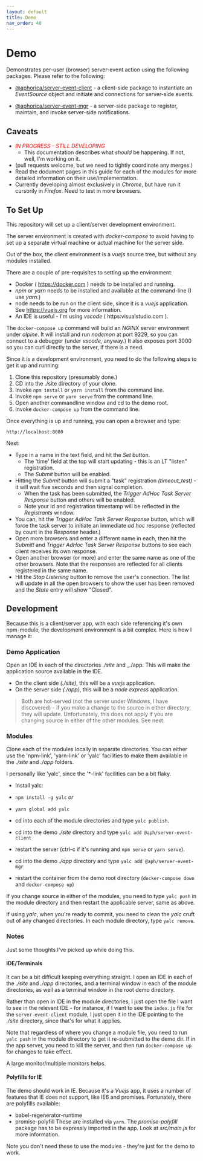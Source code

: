 ```yaml
---
layout: default
title: Demo
nav_order: 40
---
```

# Demo

Demonstrates per-user (browser) server-event action using the following
packages.  Please refer to the following:

- [@aphorica/server-event-client](server-event-client.html) - a
  client-side package to instantiate an _EventSource_ object and
  initiate and connections for server-side events.

- [@aphorica/server-event-mgr](server-event-mgr.html) - a server-side
  package to register, maintain, and invoke server-side notifications.

## Caveats
- <em style="color:red">IN PROGRESS - STILL DEVELOPING</em>
  - This documentation describes what _should_ be happening.  If not,
    well, I'm working on it.
- (pull requests welcome, but we need to tightly coordinate any
  merges.)
- Read the document pages in this guide for each of the modules for more    detailed information on their use/implementation.
- Currently developing almost exclusively in _Chrome_, but have
  run it cursorily in _Firefox_.  Need to test in more browsers.

## To Set Up
This repository will set up a client/server development environment.

The server environment is created with _docker-compose_ to avoid
having to set up a separate virtual machine or actual machine for
the server side.

Out of the box, the client environment is a _vuejs_ source tree, but without any modules installed.

There are a couple of pre-requisites to setting up the environment:
- Docker ( https://docker.com ) needs to be installed and running.
- _npm_ or _yarn_ needs to be installed and available at the command-line   (I use _yarn_.)
- node needs to be run on the client side, since it is a _vuejs_
  application.  See https://vuejs.org for more information.
- An IDE is useful - I'm using _vscode_ ( https:visualstudio.com ).

The `docker-compose up` command will build an _NGINX_ server environment
under _alpine_.  It will install and run _nodemon_ at port 9229, so you can connect to a debugger (under _vscode,_ anyway.)  It also exposes port 3000 so you can curl directly to the server, if there is a need.

Since it is a development environment, you need to do the following
steps to get it up and running:

1. Clone this repository (presumably done.)
2. CD into the ./site directory of your clone.
3. Invoke `npm install` or `yarn install` from the command line.
4. Invoke `npm serve` or `yarn serve` from the command line.
4. Open another commandline window and cd to the demo root.
5. Invoke `docker-compose up` from the command line.

Once everything is up and running, you can open a browser and type:
```
http://localhost:8080
```
Next:

- Type in a name in the text field, and hit the _Set_ button.
  - The 'time' field at the top will start updating - this is an LT
    "listen" registration.
  - The _Submit_ button will be enabled.
- Hitting the _Submit_ button will submit a "task" registration 
   _(timeout_test)_ - it will wait five seconds and then signal completion.
   - When the task has been submitted, the _Trigger AdHoc Task Server Response_ button and others will be enabled.
   - Note your id and registration timestamp will be reflected in the _Registrants_ window.
- You can, hit the _Trigger AdHoc Task Server Response_ button,
   which will force the task server to initiate an immediate _ad hoc_
   response (reflected by count in the _Response_ header.)
- Open more browsers and enter a different name in each, then hit
   the _Submit!_ and _Trigger AdHoc Task Server Response_ buttons to see each client receives its own response.
- Open another browser (or more) and enter the same name as one
    of the other browsers.  Note that the responses are reflected
    for all clients registered in the same name.
- Hit the _Stop Listening_ button to remove the user's connection.
    The list will update in all the open browsers to show the user
    has been removed and the _State_ entry will show "Closed".

## Development
Because this is a client/server app, with each side referencing it's own npm-module, the development environment is a bit complex.  Here is how I manage it:

### Demo Application
Open an IDE in each of the directories _./site_ and _./app.  This will
make the application source available in the IDE.

- On the client side _(./site)_, this will be a _vuejs_ application.
- On the server side _(./app)_, this will be a _node express_ application.

> Both are hot-served (not the server under Windows, I have discovered) - if you make a change to the source in either directory, they will update.  Unfortunately, this does not apply if you are changing source in either of the other modules.  See next.

### Modules
Clone each of the modules locally in separate directories.  You can either use the 'npm-link', 'yarn-link' or 'yalc' facilities to make them available in the _./site_ and _./app_ folders.

I personally like 'yalc', since the '*-link' facilities can be a bit flaky.

- Install yalc:
 - `npm install -g yalc` _or_
 - `yarn global add yalc`

- cd into each of the module directories and type `yalc publish`.
- cd into the demo _./site_ directory and type `yalc add @aph/server-event-client`
- restart the server (ctrl-c if it's running and `npm serve` or `yarn serve`).
- cd into the demo _./app_ directory and type `yalc add @aph/server-event-mgr`
- restart the container from the demo root directory (`docker-compose down` and `docker-compose up`)

If you change source in either of the modules, you need to type `yalc push` in the module directory and then restart the applicable server, same as above.

If using _yalc_, when you're ready to commit, you need to clean the _yalc_ cruft out of any changed directories.  In each module directory, type `yalc remove`.

### Notes
Just some thoughts I've picked up while doing this.
#### IDE/Terminals
It can be a bit difficult keeping everything straight.  I open an IDE in each of the _./site_ and _./app_ directories, and a terminal window in each of the module directories, as well as a terminal window in the root demo directory.

Rather than open in IDE in the module directories, I just open the file I want to see in the relevent IDE - for instance, if I want to see the `index.js` file for the `server-event-client` module, I just open it in the IDE pointing to the _./site_ directory, since that's for what it applies.

Note that regardless of where you change a module file, you need to run `yalc push` in the module directory to get it re-submitted to the demo dir.  If in the app server, you need to kill the server, and then run `docker-compose up` for changes to take effect.

A large monitor/multiple monitors helps.
#### Polyfills for IE
The demo should work in IE.  Because it's a _Vuejs_ app, it uses a number of features
that IE does not support, like IE6 and promises.  Fortunately, there are polyfills
available:
- babel-regenerator-runtime
- promise-polyfill
These are installed via `yarn`.  The _promise-polyfill_ package has to be expressly
imported in the app.  Look at _src/main.js_ for more information.

Note you don't need these to use the modules - they're just for the demo to work.


